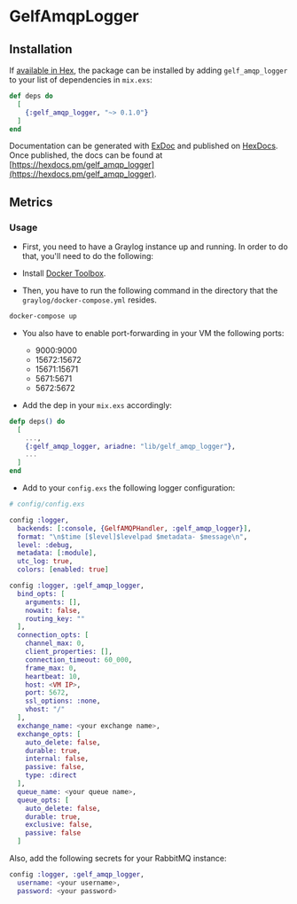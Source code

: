 # GelfAmqpLogger

## Installation

If [available in Hex](https://hex.pm/docs/publish), the package can be installed
by adding `gelf_amqp_logger` to your list of dependencies in `mix.exs`:

```elixir
def deps do
  [
    {:gelf_amqp_logger, "~> 0.1.0"}
  ]
end
```

Documentation can be generated with [ExDoc](https://github.com/elixir*lang/ex_doc)
and published on [HexDocs](https://hexdocs.pm). Once published, the docs can
be found at [https://hexdocs.pm/gelf_amqp_logger](https://hexdocs.pm/gelf_amqp_logger).

## Metrics

### Usage

* First, you need to have a Graylog instance up and running. In order to do that, you'll need to do the following:

* Install [Docker Toolbox](https://docs.docker.com/toolbox/).

* Then, you have to run the following command in the directory that the `graylog/docker-compose.yml` resides.

```bash
docker-compose up
```

* You also have to enable port-forwarding in your VM the following ports:

  * 9000:9000
  * 15672:15672
  * 15671:15671
  * 5671:5671
  * 5672:5672

* Add the dep in your `mix.exs` accordingly:

```elixir
defp deps() do
  [
    ...,
    {:gelf_amqp_logger, ariadne: "lib/gelf_amqp_logger"},
    ...
  ]
end
```

* Add to your `config.exs` the following logger configuration:

```elixir
# config/config.exs

config :logger,
  backends: [:console, {GelfAMQPHandler, :gelf_amqp_logger}],
  format: "\n$time [$level]$levelpad $metadata- $message\n",
  level: :debug,
  metadata: [:module],
  utc_log: true,
  colors: [enabled: true]

config :logger, :gelf_amqp_logger,
  bind_opts: [
    arguments: [],
    nowait: false,
    routing_key: ""
  ],
  connection_opts: [
    channel_max: 0,
    client_properties: [],
    connection_timeout: 60_000,
    frame_max: 0,
    heartbeat: 10,
    host: <VM IP>,
    port: 5672,
    ssl_options: :none,
    vhost: "/"
  ],
  exchange_name: <your exchange name>,
  exchange_opts: [
    auto_delete: false,
    durable: true,
    internal: false,
    passive: false,
    type: :direct
  ],
  queue_name: <your queue name>,
  queue_opts: [
    auto_delete: false,
    durable: true,
    exclusive: false,
    passive: false
  ]
  ```

Also, add the following secrets for your RabbitMQ instance: 

```elixir
config :logger, :gelf_amqp_logger,
  username: <your username>,
  password: <your password>
```